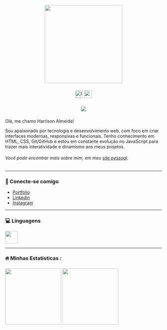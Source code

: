 <div align="center">
  <img height="250" src="https://media.giphy.com/media/M9gbBd9nbDrOTu1Mqx/giphy.gif"  />
</div>

###

<div align="center">
  <img src="https://img.shields.io/static/v1?message=LinkedIn&logo=linkedin&label=&color=0077B5&logoColor=white&labelColor=&style=for-the-badge" height="25" alt="linkedin logo"  />
  <img src="https://img.shields.io/static/v1?message=Gmail&logo=gmail&label=&color=D14836&logoColor=white&labelColor=&style=for-the-badge" height="25" alt="gmail logo"  />
</div>

###

###

<div align="center">
  <img src="https://visitor-badge.laobi.icu/badge?page_id=harrisoncalmeida.harrisoncalmeida&"  />
</div>

###

Olá, me chamo Harrison Almeida!

Sou apaixonado por tecnologia e desenvolvimento web, com foco em criar interfaces modernas, responsivas e funcionais. Tenho conhecimento em HTML, CSS, Git/GitHub e estou em constante evolução no JavaScript para trazer mais interatividade e dinamismo aos meus projetos.

###### Você pode encontrar mais sobre mim, em meu [site pessoal](https://harrisoncalmeida.github.io/Portfolio/).

---

<h3>🔗 Conecte-se comigo</h3>

* [Portfólio](https://harrisoncalmeida.github.io/Portfolio/)
* [Linkedin](https://www.linkedin.com/in/harrisoncalmeida/)
* [Instagram](https://www.instagram.com/harrisoncalmeida/)

---

<h3>💻 Linguagens</h3>

<div align="left">
  <a href="https://skillicons.dev">
    <img height="40" src="https://skillicons.dev/icons?i=html,css,javascript,git,github,python" />
  </a> 
</div>

---

###

<h3 align="left">🔥   Minhas Estatísticas :</h3>

###

<div align="left"> 
  <img height=180em src="https://github-readme-stats.vercel.app/api?username=harrisoncalmeida&show_icons=true&theme=transparent" />
  <img height=180em src="https://github-readme-stats.vercel.app/api/top-langs/?username=harrisoncalmeida&layout=compact&theme=transparent" />
  <!-- <img src="https://streak-stats.demolab.com?user=harrisoncalmeida&locale=en&mode=daily&theme=dark&hide_border=false&border_radius=5&order=3" height="220" alt="streak graph"  /> -->
</div>

###

